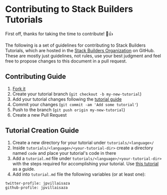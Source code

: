 # Contributing to Stack Builders Tutorials

First off, thanks for taking the time to contribute! :tada::+1:

The following is a set of guidelines for contributing to Stack Builders Tutorials, which are
hosted in the [Stack Builders Organization](https://github.com/stackbuilders) on
GitHub.
These are mostly just guidelines, not rules, use your best judgment and feel free
to propose changes to this document in a pull request.

## Contributing Guide

1. [Fork it](https://github.com/stackbuilders/tutorials/fork)
2. Create your tutorial branch (`git checkout -b my-new-tutorial`)
3. Add your tutorial changes following the [tutorial guide](#tutorial-creation-guide)
4. Commit your changes (`git commit -am 'Add some tutorial'`)
5. Push to the branch (`git push origin my-new-tutorial`)
6. Create a new Pull Request

## Tutorial Creation Guide

1. Create a new directory for your tutorial under `tutorials/<language>/`
2. Inside `tutorials/<language>/<your-tutorial-dir>` create a directory
named `code` and place your tutorial's code in there
3. Add a `tutorial.md` file under `tutorials/<language>/<your-tutorial-dir>`
with the steps required for accomplishing your tutorial. Use
[this tutorial](../tutorials/haskell/csv-encoding-decoding/tutorial.md) as a guide.
4. Add into `tutorial.md` file the following variables (or at least one):
```
twitter-profile: jpvillaisaza
github-profile: jpvillaisaza
```
